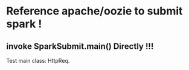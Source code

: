 # Reference apache/oozie to submit spark !

## invoke SparkSubmit.main() Directly !!!

Test main class:   HttpReq.